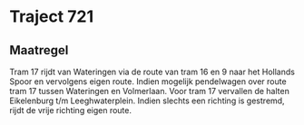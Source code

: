 # Traject 721 
## Maatregel
Tram 17 rijdt van Wateringen via de route van tram 16 en 9 naar het Hollands Spoor en vervolgens eigen route.
Indien mogelijk pendelwagen over route tram 17 tussen Wateringen en Volmerlaan.
Voor tram 17 vervallen de halten Eikelenburg t/m Leeghwaterplein.
Indien slechts een richting is gestremd, rijdt de vrije richting eigen route.
